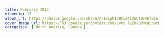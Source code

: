 ```yaml
---
title: February 2012
elements: 12
album_url: https://photos.google.com/share/AF1QipMI38kid4i2GUt03VEfB1n7F2dJ_p36EahAmi38zXpMTLpMD6DFta-h7pMDMzejuw?key=RGE1cEo5dDY2N1EyNE5kZnV1MDB1T09mQmlIY05B
cover_image_url: https://lh3.googleusercontent.com/LvOx_lyZkvSdNXqLbptMwFL0342cCfaGm4H9Vz-nKpRkRGHBErJHjQj3hWg0AW9zh4Ymt5PW9i4dldgQyDeJQ59gAWYMobn3E4Sqp9CJFqoddWGodbbMH6hJNRUw-bnzlWsTfzQo_1lv1hO_zR4vtv6AG1iyqMDjcryqChe62RFX9Jdyr3X2QlmmyswWZ4WzxSPnNB7kuGL6dZZztMhUQPsm32epDQnsIjHZh-X41t-HFAlm8jkbVv3oxTCMW8YemRYRILEhBAl_rIs7Zz-Ax1_iroh1sdCtJ8F8kBO9v896xQgW-38Oy2JFH4jjdNxikQL0w6u0Q1BIn1LXbNEhokmQv9skD-A3tiuBbX7tS5shnM5XhwZPC-NNAJwzTnHYooxgJbiQBSYQvmJl_D-U8x9_G70BeeH6VP_d_mPQU6vA5bvGowiXJWlhyVTeVANOMoe_JQBVehozSSAWOGPiIsMovLR1w5vIUYFrhSX-na5X6A-wGCLzIKsvUAVchzCgs-Dq-C5hYsguW9ELp4Aw0nSsOG-TWsfmq-UvsA0nOgUXXbr0G0PKPRAXQFrVxlrEiV_EGyh4io_aXeU2lFciI-wVZqXP09IGFZOu_Gose1SpCFwsEKMN_bvmW2Nz4DwOBQsta5NPTJ-Rfx-YDgGFnbZJww=s195-p-k-no
categories: [ North America, Canada ]
---
```

